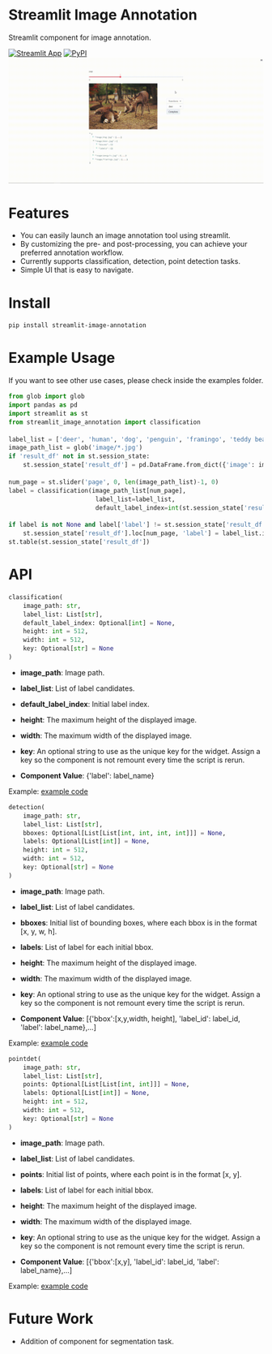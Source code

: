 # Streamlit Image Annotation

Streamlit component for image annotation.

[![Streamlit App](https://static.streamlit.io/badges/streamlit_badge_black_white.svg)](https://st-image-annotation.streamlit.app/)
[![PyPI](https://img.shields.io/pypi/v/streamlit-image-annotation)](https://pypi.org/project/streamlit-image-annotation/)
![](./image/demo.gif)
# Features
* You can easily launch an image annotation tool using streamlit.
* By customizing the pre- and post-processing, you can achieve your preferred annotation workflow.
* Currently supports classification, detection, point detection tasks.
* Simple UI that is easy to navigate.

# Install
```sh
pip install streamlit-image-annotation
```
# Example Usage
If you want to see other use cases, please check inside the examples folder.
```python
from glob import glob
import pandas as pd
import streamlit as st
from streamlit_image_annotation import classification

label_list = ['deer', 'human', 'dog', 'penguin', 'framingo', 'teddy bear']
image_path_list = glob('image/*.jpg')
if 'result_df' not in st.session_state:
    st.session_state['result_df'] = pd.DataFrame.from_dict({'image': image_path_list, 'label': [0]*len(image_path_list)}).copy()

num_page = st.slider('page', 0, len(image_path_list)-1, 0)
label = classification(image_path_list[num_page], 
                        label_list=label_list, 
                        default_label_index=int(st.session_state['result_df'].loc[num_page, 'label']))

if label is not None and label['label'] != st.session_state['result_df'].loc[num_page, 'label']:
    st.session_state['result_df'].loc[num_page, 'label'] = label_list.index(label['label'])
st.table(st.session_state['result_df'])
```
# API
```python
classification(
    image_path: str,
    label_list: List[str],
    default_label_index: Optional[int] = None,
    height: int = 512,
    width: int = 512,
    key: Optional[str] = None
)
```
- **image_path**: Image path.
- **label_list**: List of label candidates.
- **default_label_index**: Initial label index.
- **height**: The maximum height of the displayed image.
- **width**: The maximum width of the displayed image.
- **key**: An optional string to use as the unique key for the widget. Assign a key so the component is not remount every time the script is rerun.

- **Component Value**: {'label': label_name}

Example: [example code](example/classification.py)

```python
detection(
    image_path: str,
    label_list: List[str],
    bboxes: Optional[List[List[int, int, int, int]]] = None,
    labels: Optional[List[int]] = None,
    height: int = 512,
    width: int = 512,
    key: Optional[str] = None
)
```
- **image_path**: Image path.
- **label_list**: List of label candidates.
- **bboxes**: Initial list of bounding boxes, where each bbox is in the format [x, y, w, h].
- **labels**: List of label for each initial bbox.
- **height**: The maximum height of the displayed image.
- **width**: The maximum width of the displayed image.
- **key**: An optional string to use as the unique key for the widget. Assign a key so the component is not remount every time the script is rerun.

- **Component Value**: \[{'bbox':[x,y,width, height], 'label_id': label_id, 'label': label_name},...\]

Example: [example code](example/detection.py)

```python
pointdet(
    image_path: str,
    label_list: List[str],
    points: Optional[List[List[int, int]]] = None,
    labels: Optional[List[int]] = None,
    height: int = 512,
    width: int = 512,
    key: Optional[str] = None
)
```
- **image_path**: Image path.
- **label_list**: List of label candidates.
- **points**: Initial list of points, where each point is in the format [x, y].
- **labels**: List of label for each initial bbox.
- **height**: The maximum height of the displayed image.
- **width**: The maximum width of the displayed image.
- **key**: An optional string to use as the unique key for the widget. Assign a key so the component is not remount every time the script is rerun.

- **Component Value**: \[{'bbox':[x,y], 'label_id': label_id, 'label': label_name},...\]

Example: [example code](example/pointdet.py)

# Future Work
* Addition of component for segmentation task.

